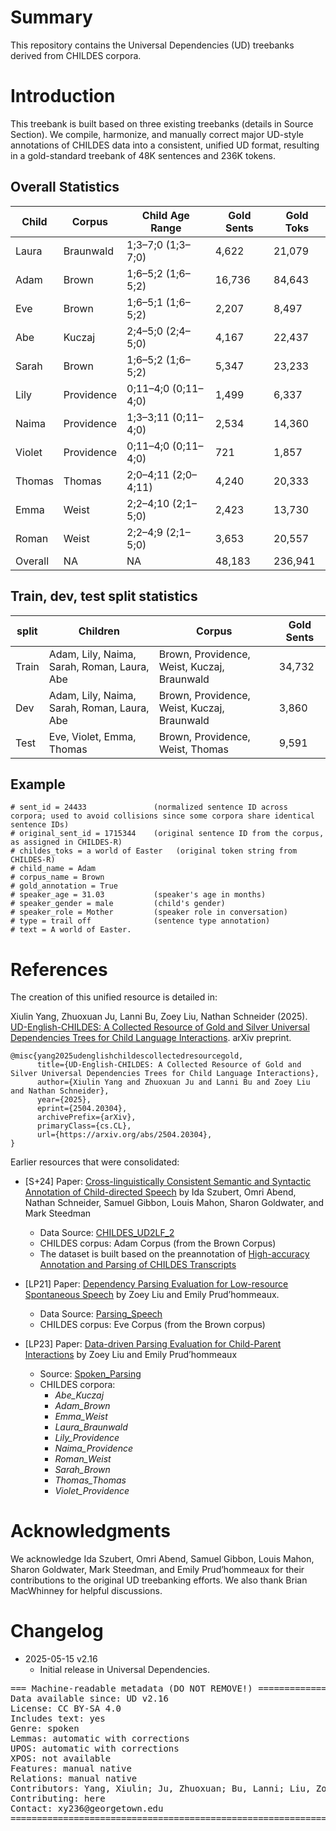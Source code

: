# Summary

This repository contains the Universal Dependencies (UD) treebanks derived from CHILDES corpora.

# Introduction
This treebank is built based on three existing treebanks (details in Source Section).
We compile, harmonize, and manually correct major UD-style annotations of CHILDES data into a consistent, unified UD format,
resulting in a gold-standard treebank of 48K sentences and 236K tokens.
## Overall Statistics

| Child  | Corpus     | Child Age Range     | Gold Sents | Gold Toks |
|--------|------------|---------------------|------------|-----------|
| Laura  | Braunwald  | 1;3–7;0 (1;3–7;0)   | 4,622      | 21,079    |
| Adam   | Brown      | 1;6–5;2 (1;6–5;2)   | 16,736     | 84,643    |
| Eve    | Brown      | 1;6–5;1 (1;6–5;2)   | 2,207      | 8,497     |
| Abe    | Kuczaj     | 2;4–5;0 (2;4–5;0)   | 4,167      | 22,437    |
| Sarah  | Brown      | 1;6–5;2 (1;6–5;2)   | 5,347      | 23,233    |
| Lily   | Providence | 0;11–4;0 (0;11–4;0) | 1,499     | 6,337     |
| Naima  | Providence | 1;3–3;11 (0;11–4;0) | 2,534     | 14,360    |
| Violet | Providence | 0;11–4;0 (0;11–4;0) | 721       | 1,857     |
| Thomas | Thomas     | 2;0–4;11 (2;0–4;11) | 4,240     | 20,333    |
| Emma   | Weist      | 2;2–4;10 (2;1–5;0)  | 2,423      | 13,730    |
| Roman  | Weist      | 2;2–4;9 (2;1–5;0)   | 3,653      | 20,557    |
 |Overall| NA         | NA                  |48,183      |236,941|

## Train, dev, test split statistics

| split | Children  | Corpus | Gold Sents |
|-------|-----------|---------|------------|
| Train | Adam, Lily, Naima, Sarah, Roman, Laura, Abe | Brown, Providence, Weist, Kuczaj, Braunwald| 34,732     |
| Dev   | Adam, Lily, Naima, Sarah, Roman, Laura, Abe    | Brown, Providence, Weist, Kuczaj, Braunwald | 3,860      |
| Test  | Eve, Violet, Emma, Thomas| Brown, Providence, Weist, Thomas| 9,591      |


## Example
```
# sent_id = 24433               (normalized sentence ID across corpora; used to avoid collisions since some corpora share identical sentence IDs)
# original_sent_id = 1715344    (original sentence ID from the corpus, as assigned in CHILDES-R)
# childes_toks = a world of Easter   (original token string from CHILDES-R)
# child_name = Adam
# corpus_name = Brown
# gold_annotation = True
# speaker_age = 31.03           (speaker's age in months)
# speaker_gender = male         (child's gender)
# speaker_role = Mother         (speaker role in conversation)
# type = trail off              (sentence type annotation)
# text = A world of Easter.

```

# References

The creation of this unified resource is detailed in:

Xiulin Yang, Zhuoxuan Ju, Lanni Bu, Zoey Liu, Nathan Schneider (2025). [UD-English-CHILDES: A Collected Resource of Gold and Silver Universal Dependencies Trees for Child Language Interactions](https://arxiv.org/abs/2504.20304). arXiv preprint.

```
@misc{yang2025udenglishchildescollectedresourcegold,
      title={UD-English-CHILDES: A Collected Resource of Gold and Silver Universal Dependencies Trees for Child Language Interactions},
      author={Xiulin Yang and Zhuoxuan Ju and Lanni Bu and Zoey Liu and Nathan Schneider},
      year={2025},
      eprint={2504.20304},
      archivePrefix={arXiv},
      primaryClass={cs.CL},
      url={https://arxiv.org/abs/2504.20304},
}
```

Earlier resources that were consolidated:

- [S+24] Paper: [Cross-linguistically Consistent Semantic and Syntactic Annotation of Child-directed Speech](https://link.springer.com/article/10.1007/s10579-024-09734-y) by Ida Szubert, Omri Abend, Nathan Schneider, Samuel Gibbon, Louis Mahon, Sharon Goldwater, and Mark Steedman
   - Data Source: [CHILDES_UD2LF_2](https://github.com/Lou1sM/CHILDES_UD2LF_2)
   - CHILDES corpus: Adam Corpus (from the Brown Corpus)
   - The dataset is built based on the preannotation of [High-accuracy Annotation and Parsing of CHILDES Transcripts](https://aclanthology.org/W07-0604.pdf)

- [LP21] Paper: [Dependency Parsing Evaluation for Low-resource Spontaneous Speech](https://aclanthology.org/2021.adaptnlp-1.16/) by Zoey Liu and Emily Prud’hommeaux.
   - Data Source: [Parsing_Speech](https://github.com/zoeyliu18/Parsing_Speech/tree/main)
   - CHILDES corpus: Eve Corpus (from the Brown corpus)

- [LP23] Paper: [Data-driven Parsing Evaluation for Child-Parent Interactions](https://aclanthology.org/2023.tacl-1.97.pdf) by Zoey Liu and Emily Prud’hommeaux
  - Source: [Spoken_Parsing](https://github.com/ufcompling/spoken_parsing)
  - CHILDES corpora:
     - *Abe_Kuczaj*
     - *Adam_Brown*
     - *Emma_Weist*
     - *Laura_Braunwald*
     - *Lily_Providence*
     - *Naima_Providence*
     - *Roman_Weist*
     - *Sarah_Brown*
     - *Thomas_Thomas*
     - *Violet_Providence*

# Acknowledgments

We acknowledge Ida Szubert, Omri Abend, Samuel Gibbon, Louis Mahon, Sharon Goldwater, Mark Steedman, and Emily Prud’hommeaux for their contributions to the original UD treebanking efforts. We also thank Brian MacWhinney for helpful discussions.


# Changelog

* 2025-05-15 v2.16
  * Initial release in Universal Dependencies.


<pre>
=== Machine-readable metadata (DO NOT REMOVE!) ================================
Data available since: UD v2.16
License: CC BY-SA 4.0
Includes text: yes
Genre: spoken
Lemmas: automatic with corrections
UPOS: automatic with corrections
XPOS: not available
Features: manual native
Relations: manual native
Contributors: Yang, Xiulin; Ju, Zhuoxuan; Bu, Lanni; Liu, Zoey; Schneider, Nathan
Contributing: here
Contact: xy236@georgetown.edu
===============================================================================
</pre>
